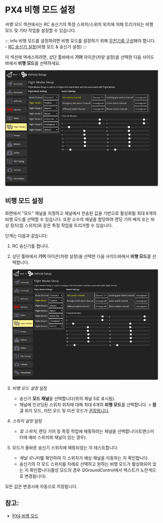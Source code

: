 # PX4 비행 모드 설정

_비행 모드_ 섹션에서는 RC 송신기의 특정 스위치/스위치 위치에 의해 트리거되는 비행 모드 및 기타 작업을 설정할 수 있습니다.

::: info
비행 모드를 설정하려면 비행 모드를 설정하기 위해 [무전기를 구성](../SetupView/Radio.md)해야 합니다. - [RC 송신기 설정](../SetupView/FlightModes.md#transmitter-setup)(비행 모드 & 송신기 설정)
:::

이 섹션에 액세스하려면, 상단 툴바에서 **기어** 아이콘(차량 설정)을 선택한 다음 사이드바에서 **비행 모드**를 선택하세요.

![비행 모드 단일 채널](../../../assets/setup/flight_modes/px4_single_channel.jpg)

## 비행 모드 설정

화면에서 "모드" 채널을 지정하고 채널에서 전송된 값을 기반으로 활성화될 최대 6개의 비행 모드를 선택할 수 있습니다. 또한 소수의 채널을 할당하여 랜딩 기어 배치 또는 비상 정지(킬 스위치)와 같은 특정 작업을 트리거할 수 있습니다.

단계는 다음과 같습니다:

1. RC 송신기를 켭니다.
1. 상단 툴바에서 **기어** 아이콘(차량 설정)을 선택한 다음 사이드바에서 **비행 모드**를 선택합니다.

   ![비행 모드 단일 채널](../../../assets/setup/flight_modes/px4_single_channel.jpg)

1. _비행 모드 설정_ 설정
   - 송신기 **모드 채널**을 선택합니다(위의 채널 5로 표시됨).
   - 채널에 인코딩된 스위치 위치에 대해 최대 6개의 **비행 모드**를 선택합니다. > **참고** 위치 모드, 리턴 모드 및 미션 모드가 [권장됩니다](https://docs.px4.io/master/en/config/flight_mode.html#what-flight-modes-and-switches-should-i-set).
1. _스위치 설정_ 설정
   - _킬 스위치_, 랜딩 기어 등 특정 작업에 매핑하려는 채널을 선택합니다(트랜스미터에 예비 스위치와 채널이 있는 경우).
1. 모드가 올바른 송신기 스위치에 매핑되었는 지 테스트합니다.
   - *채널 모니터*를 확인하여 각 스위치가 예상 채널을 이동하는 지 확인합니다.
   - 송신기의 각 모드 스위치를 차례로 선택하고 원하는 비행 모드가 활성화되어 있는 지 확인합니다(활성 모드의 경우 *QGroundControl*에서 텍스트가 노란색으로 변경됩니다).

모든 값은 변경시에 자동으로 저장됩니다.

## 참고:

- [PX4 비행 모드 ](https://docs.px4.io/en/flight_modes/)
